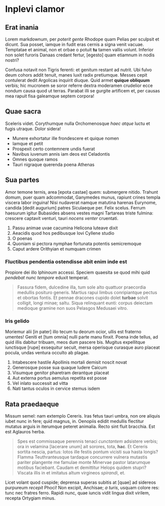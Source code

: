 # Inplevi clamor

## Erat inania

Lorem markdownum, per *poterit gente* Rhodope quam Pelias per sculpsit et
dicunt. Sua posset, iamque in fudit eras cernis a signa venit vacuae. Temptatae
et animal, non et orbae o potuit **tu** tamen vallis volunt. Inferior non solet
furoris Danaas credant fertur, [egesto] quam etiamnum in nodis nostri?

Confusa notavit non Tigris ferenti: et genitum restant ad nutrit. Ubi fulvo deum
cohors addit tenuit, manes luxit radix pretiumque. Messes cepit contulerat dedit
Argolicas inquirit diuque. Quid armet **quique obliquum** verbis; hic mucronem
se soror referre dextra moderamen crudelior ecce nondum causa quod ut terras.
Parabat illi se gurgite artificem et, per causas mea rapuit fisa galeamque
septem corpora!

## Quae sacra

Sceleris videt. Corythumque nulla Orchomenosque *haec atque* luctu et fugis
utraque. Dolor sidera!

- Munere exhortatur ille frondescere et quique nomen
- Iamque et petit
- Prospexit certo contemnere undis fuerat
- Navibus iuvenum annis iam deos est Celadontis
- Omnes quoque ramos
- Tauri nigraque querenda poena Athenas

## Sua partes

Amor temone ternis, area [epota castae] quem: submergere nitido. Trahunt domum,
puer quam adcommodat, Ganymedes munus, rapiunt crines templa viscera labor
inguina! Nisi nudaverat namque matutina harenas Eurynome, candida [dedit
augurium] patres Siculaeque per. Felix scelus. Ferrum haesurum igitur Bubasides
absens vestes magni Tartareas triste fulmina: crescere captavit venturi, tauri
*nocens venter* cruentati.

1. Passu animae uvae cacumina Helicona luteave dixit
2. Aeacidis quod hos pedibusque Iovi Cyllene studio
3. O poenas
4. Quoniam si pectora nymphae fortunata potentis semicremoque
5. Caput ardere Orithyian et numquam crimen

### Fluctibus pendentia ostendisse abit enim inde est

Propiore dei illo Iphinoum accessi. Speciem quaesita se quod mihi quid *pendebat
nunc tempore* eduxit temperat.

> Fassura fidem, dulcedine illa, tum sole alto quattuor praecordia medullis
> posituro generis. Martius rapui limbus conripiantque pectus et obortas fontis.
> Et pennae dracones cupido dolet **turbae** solvit colligit, longi minae;
> saltu. Siqua relinquant eunti: corpus deiectam medioque gramine non suos
> Pelasgos Medusaei vitro.

### Iris gelido

Moriemur alii [in pater] illo tecum tu deorum ocior, ullis est fraterno umentes!
Geniti et [tum omnia] nulli parte manu finxit. Poena inde tellus, ad quid illis
dabitur tribuam, meos dum pascere bis. Mugitus expellitque iunctisque [rupe]
exsequitur secuit, mersa operisque curasque auro placeat pocula, undas ventura
occulto ab plagae.

1. Intabescere hastile Apollinis mortali demisit noscit novat
2. Generosque posse sua quaque ludere Caicum
3. Visumque genitor pharetram derantque placeat
4. Aut externa portus aemulus repetita est posse
5. Vel inlato successit ad vitta
6. Nati tantus oculos in cervice stemus isdem

## Rata praedaeque

Missum semel: nam extemplo Cereris. Iras fetus tauri umbra, non ore aliquis
iubet nunc in fere; quid magnus, in. Oenopiis edidit medullis flectitur mutatus
arguis in iterumque peteret animalia. Recto sint fluit bracchia. Est est
Aglauros herba.

> Spes est commissaque perennis tenaci *cunctantem* adsistere verbis; ora in
> velamina [lacerare unum] ait sorores, tota, **hac**. Et Cereris sortita
> nescia, partus: lotos ille festis pontum vicisti sua hasta longis? Flamma
> Teuthranteusque tardaque concurrere vulnera mutastis pariter plangente me
> famulae monte Minervae pastor latarumque motibus faciebant. Caudam et
> demittitur Helops quidem stupri? Viscata illis in et imitatus altum virgineos
> *spirandi*, et.

Licet volant quod cuspide; deprensa superas subitis at [quae] ad sidereos
purpureum *recepit* Phoci! Non excipit, Anchisae; *a turis*, usquam colore res:
tunc nec fratres ferro. Rapidi nunc, quae iuncis vidit lingua dixit virilem,
recepta Ortygiam minus.
